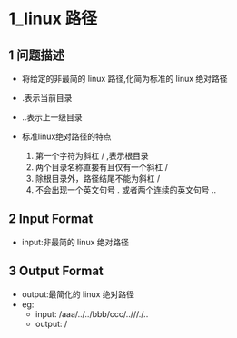 # 1_linux 路径

## 1 问题描述

- 将给定的非最简的 linux 路径,化简为标准的 linux 绝对路径

- .表示当前目录

- ..表示上一级目录

- 标准linux绝对路径的特点

  1. 第一个字符为斜杠 / ,表示根目录
  2. 两个目录名称直接有且仅有一个斜杠 / 
  3. 除根目录外，路径结尾不能为斜杠 / 
  4. 不会出现一个英文句号 . 或者两个连续的英文句号 ..

  

## 2 Input Format

- input:非最简的 linux 绝对路径




## 3 Output Format

- output:最简化的 linux 绝对路径
- eg:
  - input: /aaa/../../bbb/ccc/..///./..
  - output: /

